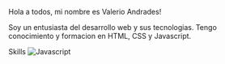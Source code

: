 Hola a todos, mi nombre es Valerio Andrades!

Soy un entusiasta del desarrollo web y sus tecnologias. Tengo conocimiento y formacion en HTML, CSS y Javascript.

Skills
![Javascript](https://img.shields.io/badge/Javascript-3DOC84?style=for-the-badge&logo=javascript&logoColor=yellow&labelColor=101010)</br>
